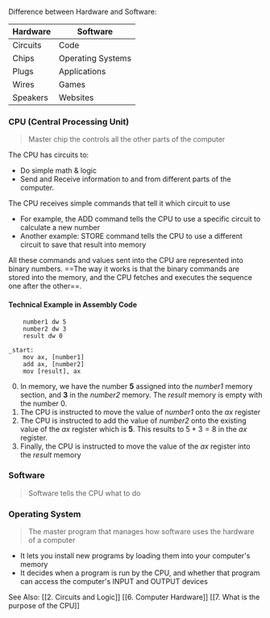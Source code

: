 Difference between Hardware and Software:

| Hardware | Software          |
| -------- | ----------------- |
| Circuits | Code              |
| Chips    | Operating Systems |
| Plugs    | Applications      |
| Wires    | Games             |
| Speakers | Websites          |

### CPU (Central Processing Unit)
> Master chip the controls all the other parts of the computer

The CPU has circuits to:
- Do simple math & logic
- Send and Receive information to and from different parts of the computer.

The CPU receives simple commands that tell it which circuit to use
- For example, the ADD command tells the CPU to use a specific circuit to calculate a new number
- Another example: STORE command tells the CPU to use a different circuit to save that result into memory

All these commands and values sent into the CPU are represented into binary numbers. ==The way it works is that the binary commands are stored into the memory, and the CPU fetches and executes the sequence one after the other==.

#### Technical Example in Assembly Code
```assembly
    number1 dw 5
    number2 dw 3
    result dw 0

_start:
    mov ax, [number1]
    add ax, [number2]
    mov [result], ax
```

0. In memory, we have the number **5** assigned into the *number1* memory section, and **3** in the *number2* memory. The *result* memory is empty with the number 0.
1. The CPU is instructed to move the value of *number1* onto the *ax* register
2. The CPU is instructed to add the value of *number2* onto the existing value of the *ax* register which is **5**. This results to $5 + 3 = 8$ in the *ax* register.
3. Finally, the CPU is instructed to move the value of the *ax* register into the *result* memory

### Software
>Software tells the CPU what to do

### Operating System
> The master program that manages how software uses the hardware of a computer
- It lets you install new programs by loading them into your computer's memory
- It decides when a program is run by the CPU, and whether that program can access the computer's INPUT and OUTPUT devices

See Also:
[[2. Circuits and Logic]]
[[6. Computer Hardware]]
[[7. What is the purpose of the CPU]]